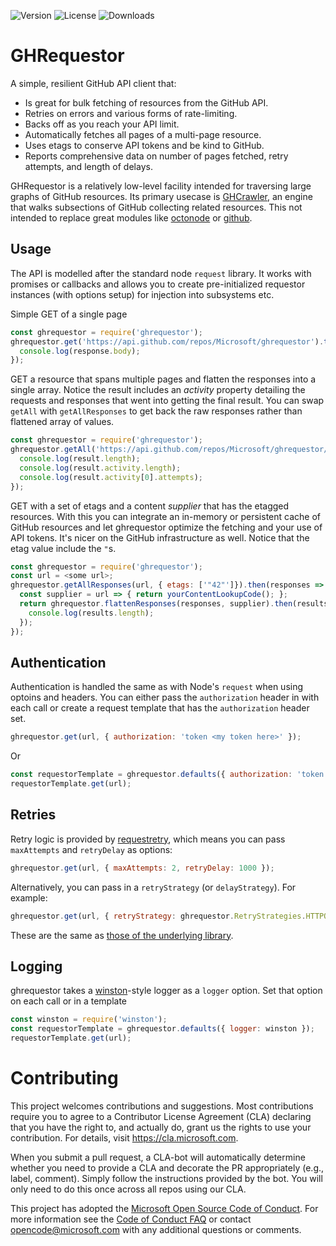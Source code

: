 ![Version](https://img.shields.io/npm/v/ghrequestor.svg)
![License](https://img.shields.io/github/license/Microsoft/ghrequestor.svg)
![Downloads](https://img.shields.io/npm/dt/ghrequestor.svg)

# GHRequestor
A simple, resilient GitHub API client that:

* Is great for bulk fetching of resources from the GitHub API.
* Retries on errors and various forms of rate-limiting.
* Backs off as you reach your API limit.
* Automatically fetches all pages of a multi-page resource.
* Uses etags to conserve API tokens and be kind to GitHub.
* Reports comprehensive data on number of pages fetched, retry attempts, and length of delays.

GHRequestor is a relatively low-level facility intended for traversing large graphs of GitHub resources.
Its primary usecase is [GHCrawler](https://github.com/Microsoft/ghcrawler), an engine that walks subsections of GitHub collecting related resources.
This not intended to replace great modules like [octonode](https://www.npmjs.com/package/octonode) or [github](https://www.npmjs.com/package/github).

## Usage

The API is modelled after the standard node `request` library. It works with promises or callbacks and allows you to create pre-initialized requestor instances (with options setup) for injection into subsystems etc.

Simple GET of a single page
```javascript
const ghrequestor = require('ghrequestor');
ghrequestor.get('https://api.github.com/repos/Microsoft/ghrequestor').then(response => {
  console.log(response.body);
});
```

GET a resource that spans multiple pages and flatten the responses into a single array. Notice the result includes
an *activity* property detailing the requests and responses that went into getting the final result.  You can swap `getAll` with `getAllResponses` to get back the raw responses rather than flattened array of values. 
```javascript
const ghrequestor = require('ghrequestor');
ghrequestor.getAll('https://api.github.com/repos/Microsoft/ghrequestor/commits').then(result => {
  console.log(result.length);
  console.log(result.activity.length);
  console.log(result.activity[0].attempts);
});
```

GET with a set of etags and a content *supplier* that has the etagged resources.  With this you can integrate an in-memory or persistent cache of GitHub resources and let ghrequestor optimize the fetching and your use of API tokens. It's nicer on the GitHub infrastructure as well.  Notice that the etag value include the `"`s.
```javascript
const ghrequestor = require('ghrequestor');
const url = <some url>;
ghrequestor.getAllResponses(url, { etags: ['"42"']}).then(responses => {
  const supplier = url => { return yourContentLookupCode(); };
  return ghrequestor.flattenResponses(responses, supplier).then(results => {
    console.log(results.length);
  });
});
```

## Authentication

Authentication is handled the same as with Node's `request` when using optoins and headers. You can either pass the `authorization` header in with each call or create a request template that has the `authorization` header set.

```javascript
ghrequestor.get(url, { authorization: 'token <my token here>' });
```
Or
```javascript
const requestorTemplate = ghrequestor.defaults({ authorization: 'token <my token here>' });
requestorTemplate.get(url);
```

## Retries

Retry logic is provided by [requestretry](https://www.npmjs.com/package/requestretry), which means you can pass `maxAttempts` and `retryDelay` as options:

```javascript
ghrequestor.get(url, { maxAttempts: 2, retryDelay: 1000 });
```

Alternatively, you can pass in a `retryStrategy` (or `delayStrategy`). For example:

```javascript
ghrequestor.get(url, { retryStrategy: ghrequestor.RetryStrategies.HTTPOrNetworkError });
```

These are the same as [those of the underlying library](https://github.com/FGRibreau/node-request-retry/tree/v1.12.0/strategies/).

## Logging

ghrequestor takes a [winston](https://www.npmjs.com/package/winston)-style logger as a `logger` option. Set that option on each call or in a template

```javascript
const winston = require('winston');
const requestorTemplate = ghrequestor.defaults({ logger: winston });
requestorTemplate.get(url);
```

# Contributing

This project welcomes contributions and suggestions.  Most contributions require you to agree to a Contributor License Agreement (CLA) declaring that you have the right to, and actually do, grant us the rights to use your contribution. For details, visit https://cla.microsoft.com.  

When you submit a pull request, a CLA-bot will automatically determine whether you need to provide a CLA and decorate the PR appropriately (e.g., label, comment). Simply follow the instructions provided by the bot. You will only need to do this once across all repos using our CLA.  

This project has adopted the [Microsoft Open Source Code of Conduct](https://opensource.microsoft.com/codeofconduct/). For more information see the [Code of Conduct FAQ](https://opensource.microsoft.com/codeofconduct/faq/) or contact [opencode@microsoft.com](mailto:opencode@microsoft.com) with any additional questions or comments.
